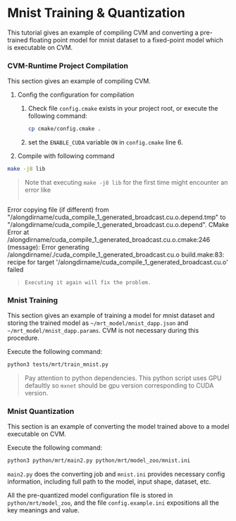 # Mnist Training & Quantization

This tutorial gives an example of compiling CVM and converting a pre-trained floating point model for mnist dataset to a fixed-point model which is executable on CVM.

### CVM-Runtime Project Compilation
This section gives an example of compiling CVM.

1. Config the configuration for compilation

   1. Check file `config.cmake` exists in your project root, or execute the following command:

      ```bash
      cp cmake/config.cmake .
      ```

   2. set the `ENABLE_CUDA` variable `ON` in `config.cmake` line 6.

2. Compile with following command

```bash
make -j8 lib
```
> Note that executing `make -j8 lib` for the first time might encounter an error like
> ```
Error copying file (if different) from "/alongdirname/cuda_compile_1_generated_broadcast.cu.o.depend.tmp" to "/alongdirname/cuda_compile_1_generated_broadcast.cu.o.depend".
CMake Error at /alongdirname/cuda_compile_1_generated_broadcast.cu.o.cmake:246 (message):
	Error generating
	/alongdirname/./cuda_compile_1_generated_broadcast.cu.o
build.make:83: recipe for target '/alongdirname/cuda_compile_1_generated_broadcast.cu.o' failed
> ```
> Executing it again will fix the problem.


### Mnist Training
This section gives an example of training a model for mnist dataset and storing the trained model as `~/mrt_model/mnist_dapp.json` and `~/mrt_model/mnist_dapp.params`. CVM is not necessary during this procedure.

Execute the following command:

```bash
python3 tests/mrt/train_mnist.py
```
> Pay attention to python dependencies. This python script uses GPU defaultly so `mxnet` should be gpu version corresponding to CUDA version.

### Mnist Quantization
This section is an example of converting the model trained above to a model executable on CVM.

Execute the following command:

```bash
python3 python/mrt/main2.py python/mrt/model_zoo/mnist.ini
```
`main2.py` does the converting job and `mnist.ini` provides necessary config information, including full path to the model, input shape, dataset, etc.

 All the pre-quantized model configuration file is stored in `python/mrt/model_zoo`, and the file `config.example.ini` expositions all the key meanings and value. 